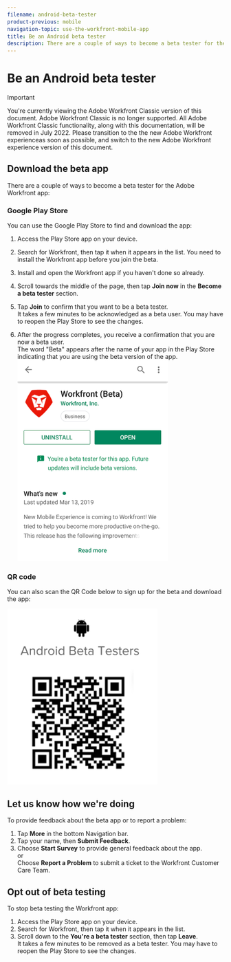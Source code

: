 ```yaml
---
filename: android-beta-tester
product-previous: mobile
navigation-topic: use-the-workfront-mobile-app
title: Be an Android beta tester
description: There are a couple of ways to become a beta tester for the Adobe Workfront app - EDIT ME.
---
```


# Be an Android beta tester

>[!IMPORTANT]
>
>You're currently viewing the Adobe Workfront Classic version of this document. Adobe Workfront Classic is no longer supported. All Adobe Workfront Classic functionality, along with this documentation, will be removed in July 2022. Please transition to the the new Adobe Workfront experienceas soon as possible, and switch to the new Adobe Workfront experience version of this document.

## Download the beta app

There are a couple of ways to become a beta tester for the Adobe Workfront app:

### Google Play Store

You can use the Google Play Store to find and download the app:

1. Access the Play Store app on your device.
1. Search for Workfront, then tap it when it appears in the list.
   You need to install the Workfront app before you join the beta.
1. Install and open the Workfront app if you haven't done so already.
1. Scroll towards the middle of the page, then tap **Join now** in the **Become a beta tester** section.

1. Tap **Join** to confirm that you want to be a beta tester.  
   It takes a few minutes to be acknowledged as a beta user. You may have to reopen the Play Store to see the changes.

1. After the progress completes, you receive a confirmation that you are now a beta user.  
   The word "Beta" appears after the name of your app in the Play Store indicating that you are using the beta version of the app.  
   ![](assets/android-beta-tester-adobe-350x468.png)

### QR code

You can also scan the QR Code below to sign up for the beta and download the app:

![](assets/android-qr-code-350x409.png)

## Let us know how we're doing

To provide feedback about the beta app or to report a problem:

1. Tap **More** in the bottom Navigation bar.
1. Tap your name, then **Submit Feedback**.
1. Choose **Start Survey** to provide general feedback about the app.  
   or  
   Choose **Report a Problem** to submit a ticket to the Workfront Customer Care Team.

## Opt out of beta testing

To stop beta testing the Workfront app:

1. Access the Play Store app on your device.
1. Search for Workfront, then tap it when it appears in the list.
1. Scroll down to the **You're a beta tester** section, then tap **Leave**.  
   It takes a few minutes to be removed as a beta tester. You may have to reopen the Play Store to see the changes.

